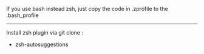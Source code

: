 If you use bash instead zsh, just copy the code in .zprofile to the .bash_profile

---

Install zsh plugin via git clone :
- zsh-autosuggestions

